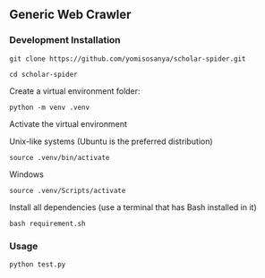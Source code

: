 ## Generic Web Crawler

### Development Installation

<div>

`git clone https://github.com/yomisosanya/scholar-spider.git`

`cd scholar-spider`

Create a virtual environment folder:

`python -m venv .venv`

Activate the virtual environment

Unix-like systems (Ubuntu is the preferred distribution)

`source .venv/bin/activate`

Windows

`source .venv/Scripts/activate`

Install all dependencies (use a terminal that has Bash installed in it)

`bash requirement.sh`

<!-- Install the dependencies

`pip install -e . `

Install the browsers

`playwright install` -->
</div>

<div>
<h3> Usage </h3>

`python test.py`

</div>
